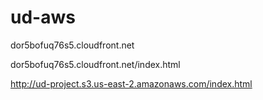 # ud-aws

dor5bofuq76s5.cloudfront.net

dor5bofuq76s5.cloudfront.net/index.html

http://ud-project.s3.us-east-2.amazonaws.com/index.html
